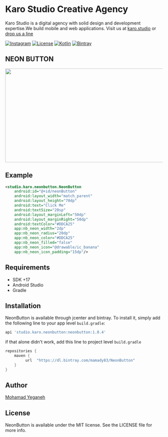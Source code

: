 # Karo Studio Creative Agency

Karo Studio is a digital agency with solid design and development expertise.We build mobile and web applications. Visit us at [karo.studio](https://karo.studio) or  [drop us a line](mailto:dev@karo.studio)

[![Instagram](https://img.shields.io/badge/Instagram-@KaroStudio-red.svg?style=flat)](https://www.instagram.com/karo.studio/)
[![License](https://img.shields.io/badge/license-MIT-lightgrey.svg)](https://github.com/karostudio/neonbutton/blob/master/LICENSE)
[![Kotlin](https://img.shields.io/badge/Kotlin-1.3.72-f9890b)](https://kotlinlang.org/)
[![Bintray](https://img.shields.io/bintray/v/mamady83/NeonButton/studio.karo.neonbutton)](https://dl.bintray.com/mamady83/NeonButton/)

## NEON BUTTON

<img src="https://raw.githubusercontent.com/karostudio/NeonButton/master/screenshots/button.gif" width="531" height="300">


## Example

```xml
<studio.karo.neonbutton.NeonButton
    android:id="@+id/neonButton"
    android:layout_width="match_parent"
    android:layout_height="70dp"
    android:text="Click Me"
    android:textSize="20sp"
    android:layout_marginLeft="50dp"
    android:layout_marginRight="50dp"
    android:textColor="#DDCA25"
    app:nb_neon_width="2dp"
    app:nb_neon_radius="20dp"
    app:nb_neon_color="#DDCA25"
    app:nb_neon_filled="false"
    app:nb_neon_icon="@drawable/ic_banana"
    app:nb_neon_icon_padding="15dp"/>
```

## Requirements

- SDK +17
- Android Studio
- Gradle

## Installation

NeonButton is available through jcenter and bintray. To install
it, simply add the following line to your app level `build.gradle`:

```groovy
api 'studio.karo.neonbutton:neonbutton:1.0.4'
```

if that alone didn't work, add this line to project level `build.gradle`

```groovy
repositories {
    maven {
         url  "https://dl.bintray.com/mamady83/NeonButton"
    }
}
```


## Author

[Mohamad Yeganeh](https://github.com/mohamadyeganeh76)

## License

NeonButton is available under the MIT license. See the LICENSE file for more info.
